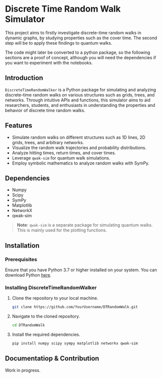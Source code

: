 # Discrete Time Random Walk Simulator

This project aims to firstly investigate discrete-time random walks in dynamic graphs, by studying properties such as the cover time. The second step will be to apply these findings to quantum walks.

The code might later be converted to a python package, so the following sections are a proof of concept, although you will need the dependencies if you want to experiment with the notebooks.

## Introduction

`DiscreteTimeRandomWalker` is a Python package for simulating and analyzing discrete-time random walks on various structures such as grids, trees, and networks. Through intuitive APIs and functions, this simulator aims to aid researchers, students, and enthusiasts in understanding the properties and behavior of discrete time random walks.

## Features

- Simulate random walks on different structures such as 1D lines, 2D grids, trees, and arbitrary networks.
- Visualize the random walk trajectories and probability distributions.
- Analyze hitting times, return times, and cover times.
- Leverage `qwak-sim` for quantum walk simulations.
- Employ symbolic mathematics to analyze random walks with SymPy.

## Dependencies

- Numpy
- Scipy
- SymPy
- Matplotlib
- NetworkX
- qwak-sim

> **Note**: `qwak-sim` is a separate package for simulating quantum walks. This is mainly used for the plotting functions.

## Installation

### Prerequisites

Ensure that you have Python 3.7 or higher installed on your system. You can download Python [here](https://www.python.org/downloads/).

### Installing DiscreteTimeRandomWalker

1. Clone the repository to your local machine.
    ```bash
    git clone https://github.com/YourUsername/DTRandomWalk.git
    ```
2. Navigate to the cloned repository.
    ```bash
    cd DTRandomWalk
    ```
3. Install the required dependencies.
    ```bash
    pip install numpy scipy sympy matplotlib networkx qwak-sim
    ```

## Documentatiop & Contribution

Work in progress.